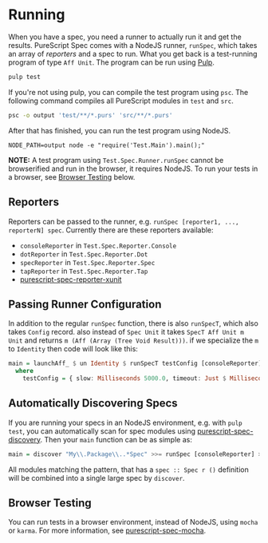 # Running

When you have a spec, you need a runner to actually run it and get the results.
PureScript Spec comes with a NodeJS runner, `runSpec`, which takes an array of
*reporters* and a spec to run. What you get back is a test-running program of
type `Aff Unit`. The program can be run using
[Pulp](https://github.com/bodil/pulp).

```bash
pulp test
```

If you're not using pulp, you can compile the test program using `psc`. The
following command compiles all PureScript modules in `test` and `src`.


```bash
psc -o output 'test/**/*.purs' 'src/**/*.purs'
```

After that has finished, you can run the test program using NodeJS.

```
NODE_PATH=output node -e "require('Test.Main').main();"
```

**NOTE:** A test program using `Test.Spec.Runner.runSpec` cannot be browserified
and run in the browser, it requires NodeJS. To run your tests in a browser,
see [Browser Testing](#browser-testing) below.

## Reporters

Reporters can be passed to the runner, e.g. `runSpec [reporter1, ..., reporterN]
spec`. Currently there are these reporters available:

* `consoleReporter` in `Test.Spec.Reporter.Console`
* `dotReporter` in `Test.Spec.Reporter.Dot`
* `specReporter` in `Test.Spec.Reporter.Spec`
* `tapReporter` in `Test.Spec.Reporter.Tap`
* [purescript-spec-reporter-xunit](https://github.com/owickstrom/purescript-spec-reporter-xunit)

## Passing Runner Configuration

In addition to the regular `runSpec` function, there is also `runSpecT`, which also
takes `Config` record. also instead of `Spec Unit` it takes `SpecT Aff Unit m Unit`
and returns `m (Aff (Array (Tree Void Result)))`. if we specialize the `m` to `Identity`
then code will look like this:

```purescript
main = launchAff_ $ un Identity $ runSpecT testConfig [consoleReporter] mySpec
  where
    testConfig = { slow: Milliseconds 5000.0, timeout: Just $ Milliseconds 10000.0, exit: false }
```

## Automatically Discovering Specs

If you are running your specs in an NodeJS environment, e.g. with `pulp test`,
you can automatically scan for spec modules using [purescript-spec-discovery](https://github.com/owickstrom/purescript-spec-discovery).
Then your `main` function can be as simple as:

```purescript
main = discover "My\\.Package\\..*Spec" >>= runSpec [consoleReporter] >>> launchAff_
```

All modules matching the pattern, that has a `spec :: Spec r ()` definition
will be combined into a single large spec by `discover`.

## Browser Testing

You can run tests in a browser environment, instead of NodeJS, using `mocha`
or `karma`. For more information, see [purescript-spec-mocha](
https://github.com/owickstrom/purescript-spec-mocha).
